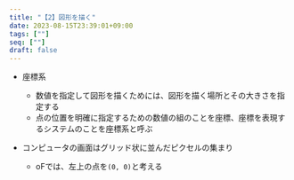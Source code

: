 ```yaml
---
title: "【2】図形を描く"
date: 2023-08-15T23:39:01+09:00
tags: [""]
seq: [""]
draft: false
---
```


- 座標系
  - 数値を指定して図形を描くためには、図形を描く場所とその大きさを指定する
  - 点の位置を明確に指定するための数値の組のことを座標、座標を表現するシステムのことを座標系と呼ぶ
  
- コンピュータの画面はグリッド状に並んだピクセルの集まり
  - oFでは、左上の点を`(0, 0)`と考える